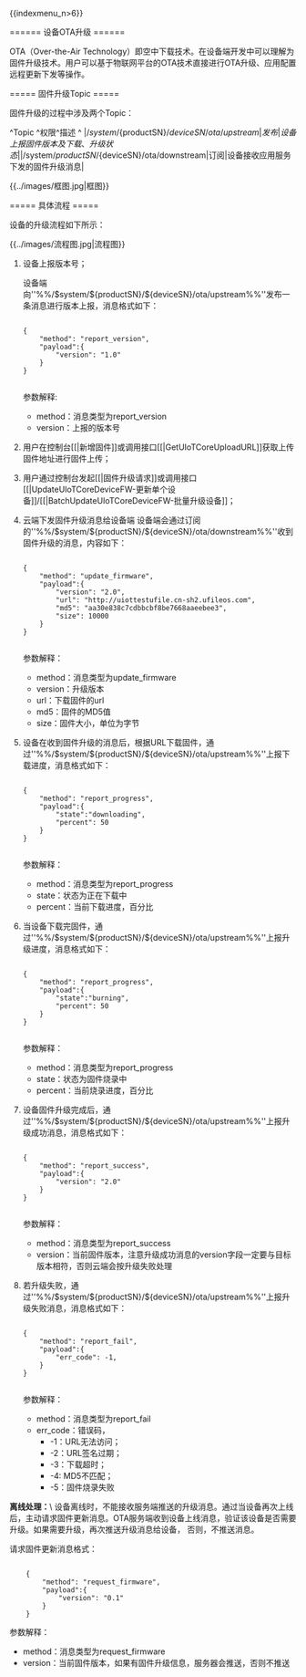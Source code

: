 {{indexmenu_n>6}}

====== 设备OTA升级 ======

OTA（Over-the-Air Technology）即空中下载技术。在设备端开发中可以理解为固件升级技术。用户可以基于物联网平台的OTA技术直接进行OTA升级、应用配置远程更新下发等操作。

===== 固件升级Topic =====

固件升级的过程中涉及两个Topic：

^Topic                                           ^权限^描述               ^
|/$system/${productSN}/${deviceSN}/ota/upstream  |发布|设备上报固件版本及下载、升级状态 |
|/$system/${productSN}/${deviceSN}/ota/downstream|订阅|设备接收应用服务下发的固件升级消息|

{{../images/框图.jpg|框图}}

===== 具体流程 =====

设备的升级流程如下所示：

{{../images/流程图.jpg|流程图}}

<HTML><ol></HTML>
<HTML><li></HTML><HTML><p></HTML>设备上报版本号；<HTML></p></HTML>
<HTML><p></HTML>设备端向''%%/$system/${productSN}/${deviceSN}/ota/upstream%%''发布一条消息进行版本上报，消息格式如下：<HTML></p></HTML>
<code>
{
    "method": "report_version",
    "payload":{
        "version": "1.0"
    }
}

</code>
<HTML><p></HTML>参数解释:<HTML></p></HTML>
<HTML><ul></HTML>
<HTML><li></HTML>method：消息类型为report_version<HTML></li></HTML>
<HTML><li></HTML>version：上报的版本号<HTML></li></HTML><HTML></ul></HTML>
<HTML></li></HTML>
<HTML><li></HTML><HTML><p></HTML>用户在控制台[[|新增固件]]或调用接口[[|GetUIoTCoreUploadURL]]获取上传固件地址进行固件上传；<HTML></p></HTML><HTML></li></HTML>
<HTML><li></HTML><HTML><p></HTML>用户通过控制台发起[[|固件升级请求]]或调用接口[[|UpdateUIoTCoreDeviceFW-更新单个设备]]/[[|BatchUpdateUIoTCoreDeviceFW-批量升级设备]]；<HTML></p></HTML><HTML></li></HTML>
<HTML><li></HTML><HTML><p></HTML>云端下发固件升级消息给设备端 设备端会通过订阅的''%%/$system/${productSN}/${deviceSN}/ota/downstream%%''收到固件升级的消息，内容如下：<HTML></p></HTML>
<code>
{
    "method": "update_firmware",
    "payload":{
        "version": "2.0",
        "url": "http://uiottestufile.cn-sh2.ufileos.com",
        "md5": "aa30e838c7cdbbcbf8be7668aaeebee3",
        "size": 10000
    }
}

</code>
<HTML><p></HTML>参数解释：<HTML></p></HTML>
<HTML><ul></HTML>
<HTML><li></HTML>method：消息类型为update_firmware<HTML></li></HTML>
<HTML><li></HTML>version：升级版本<HTML></li></HTML>
<HTML><li></HTML>url：下载固件的url<HTML></li></HTML>
<HTML><li></HTML>md5：固件的MD5值<HTML></li></HTML>
<HTML><li></HTML>size：固件大小，单位为字节<HTML></li></HTML><HTML></ul></HTML>
<HTML></li></HTML>
<HTML><li></HTML><HTML><p></HTML>设备在收到固件升级的消息后，根据URL下载固件，通过''%%/$system/${productSN}/${deviceSN}/ota/upstream%%''上报下载进度，消息格式如下：<HTML></p></HTML>
<code>
{
    "method": "report_progress",
    "payload":{
        "state":"downloading",
        "percent": 50
    }
}

</code>
<HTML><p></HTML>参数解释：<HTML></p></HTML>
<HTML><ul></HTML>
<HTML><li></HTML>method：消息类型为report_progress<HTML></li></HTML>
<HTML><li></HTML>state：状态为正在下载中<HTML></li></HTML>
<HTML><li></HTML>percent：当前下载进度，百分比<HTML></li></HTML><HTML></ul></HTML>
<HTML></li></HTML>
<HTML><li></HTML><HTML><p></HTML>当设备下载完固件，通过''%%/$system/${productSN}/${deviceSN}/ota/upstream%%''上报升级进度，消息格式如下：<HTML></p></HTML>
<code>
{
    "method": "report_progress",
    "payload":{
        "state":"burning",
        "percent": 50
    }
}

</code>
<HTML><p></HTML>参数解释：<HTML></p></HTML>
<HTML><ul></HTML>
<HTML><li></HTML>method：消息类型为report_progress<HTML></li></HTML>
<HTML><li></HTML>state：状态为固件烧录中<HTML></li></HTML>
<HTML><li></HTML>percent：当前烧录进度，百分比<HTML></li></HTML><HTML></ul></HTML>
<HTML></li></HTML>
<HTML><li></HTML><HTML><p></HTML>设备固件升级完成后，通过''%%/$system/${productSN}/${deviceSN}/ota/upstream%%''上报升级成功消息，消息格式如下：<HTML></p></HTML>
<code>
{
    "method": "report_success",
    "payload":{
        "version": "2.0"
    }
}

</code>
<HTML><p></HTML>参数解释：<HTML></p></HTML>
<HTML><ul></HTML>
<HTML><li></HTML>method：消息类型为report_success<HTML></li></HTML>
<HTML><li></HTML>version：当前固件版本，注意升级成功消息的version字段一定要与目标版本相符，否则云端会按升级失败处理<HTML></li></HTML><HTML></ul></HTML>
<HTML></li></HTML>
<HTML><li></HTML><HTML><p></HTML>若升级失败，通过''%%/$system/${productSN}/${deviceSN}/ota/upstream%%''上报升级失败消息，消息格式如下：<HTML></p></HTML>
<code>
{
    "method": "report_fail",
    "payload":{
        "err_code": -1,
    }
}

</code>
<HTML><p></HTML>参数解释：<HTML></p></HTML>
<HTML><ul></HTML>
<HTML><li></HTML>method：消息类型为report_fail<HTML></li></HTML>
<HTML><li></HTML>err_code：错误码，
<HTML><ul></HTML>
<HTML><li></HTML>-1：URL无法访问；<HTML></li></HTML>
<HTML><li></HTML>-2：URL签名过期；<HTML></li></HTML>
<HTML><li></HTML>-3：下载超时；<HTML></li></HTML>
<HTML><li></HTML>-4: MD5不匹配；<HTML></li></HTML>
<HTML><li></HTML>-5：固件烧录失败<HTML></li></HTML><HTML></ul></HTML>
<HTML></li></HTML><HTML></ul></HTML>
<HTML></li></HTML><HTML></ol></HTML>

**离线处理：**\\
设备离线时，不能接收服务端推送的升级消息。通过当设备再次上线后，主动请求固件更新消息。OTA服务端收到设备上线消息，验证该设备是否需要升级。如果需要升级，再次推送升级消息给设备， 否则，不推送消息。

请求固件更新消息格式：

<code>
    {
        "method": "request_firmware",
        "payload":{
            "version": "0.1"
        }
    }


</code>
参数解释：

  * method：消息类型为request_firmware
  * version：当前固件版本，如果有固件升级信息，服务器会推送，否则不推送

